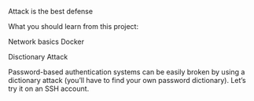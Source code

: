 Attack is the best defense


What you should learn from this project:

Network basics
Docker

Disctionary Attack

Password-based authentication systems can be easily broken by using a dictionary attack (you’ll have to find your own password dictionary). Let’s try it on an SSH account.
